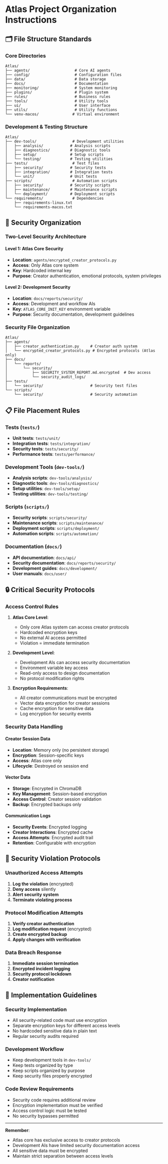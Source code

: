 # Atlas Project Organization Instructions

## 🗂️ File Structure Standards

### Core Directories
```
Atlas/
├── agents/                    # Core AI agents
├── config/                    # Configuration files
├── data/                      # Data storage
├── docs/                      # Documentation
├── monitoring/                # System monitoring
├── plugins/                   # Plugin system
├── rules/                     # Business rules
├── tools/                     # Utility tools
├── ui/                        # User interface
├── utils/                     # Utility functions
└── venv-macos/               # Virtual environment
```

### Development & Testing Structure
```
Atlas/
├── dev-tools/                # Development utilities
│   ├── analysis/            # Analysis scripts
│   ├── diagnostics/         # Diagnostic tools
│   ├── setup/               # Setup scripts
│   └── testing/             # Testing utilities
├── tests/                    # Test files
│   ├── security/            # Security tests
│   ├── integration/         # Integration tests
│   └── unit/                # Unit tests
├── scripts/                  # Automation scripts
│   ├── security/            # Security scripts
│   ├── maintenance/         # Maintenance scripts
│   └── deployment/          # Deployment scripts
└── requirements/             # Dependencies
    ├── requirements-linux.txt
    └── requirements-macos.txt
```

## 🔐 Security Organization

### Two-Level Security Architecture

#### Level 1: Atlas Core Security
- **Location**: `agents/encrypted_creator_protocols.py`
- **Access**: Only Atlas core system
- **Key**: Hardcoded internal key
- **Purpose**: Creator authentication, emotional protocols, system privileges

#### Level 2: Development Security
- **Location**: `docs/reports/security/`
- **Access**: Development and workflow AIs
- **Key**: `ATLAS_CORE_INIT_KEY` environment variable
- **Purpose**: Security documentation, development guidelines

### Security File Organization
```
Atlas/
├── agents/
│   ├── creator_authentication.py     # Creator auth system
│   └── encrypted_creator_protocols.py # Encrypted protocols (Atlas only)
├── docs/
│   └── reports/
│       └── security/
│           ├── SECURITY_SYSTEM_REPORT.md.encrypted  # Dev access
│           └── security_audit_logs/
├── tests/
│   └── security/                     # Security test files
└── scripts/
    └── security/                     # Security automation
```

## 📋 File Placement Rules

### Tests (`tests/`)
- **Unit tests**: `tests/unit/`
- **Integration tests**: `tests/integration/`
- **Security tests**: `tests/security/`
- **Performance tests**: `tests/performance/`

### Development Tools (`dev-tools/`)
- **Analysis scripts**: `dev-tools/analysis/`
- **Diagnostic tools**: `dev-tools/diagnostics/`
- **Setup utilities**: `dev-tools/setup/`
- **Testing utilities**: `dev-tools/testing/`

### Scripts (`scripts/`)
- **Security scripts**: `scripts/security/`
- **Maintenance scripts**: `scripts/maintenance/`
- **Deployment scripts**: `scripts/deployment/`
- **Automation scripts**: `scripts/automation/`

### Documentation (`docs/`)
- **API documentation**: `docs/api/`
- **Security documentation**: `docs/reports/security/`
- **Development guides**: `docs/development/`
- **User manuals**: `docs/user/`

## 🔒 Critical Security Protocols

### Access Control Rules

1. **Atlas Core Level**:
   - Only core Atlas system can access creator protocols
   - Hardcoded encryption keys
   - No external AI access permitted
   - Violation = immediate termination

2. **Development Level**:
   - Development AIs can access security documentation
   - Environment variable key access
   - Read-only access to design documentation
   - No protocol modification rights

3. **Encryption Requirements**:
   - All creator communications must be encrypted
   - Vector data encryption for creator sessions
   - Cache encryption for sensitive data
   - Log encryption for security events

### Security Data Handling

#### Creator Session Data
- **Location**: Memory only (no persistent storage)
- **Encryption**: Session-specific keys
- **Access**: Atlas core only
- **Lifecycle**: Destroyed on session end

#### Vector Data
- **Storage**: Encrypted in ChromaDB
- **Key Management**: Session-based encryption
- **Access Control**: Creator session validation
- **Backup**: Encrypted backups only

#### Communication Logs
- **Security Events**: Encrypted logging
- **Creator Interactions**: Encrypted cache
- **Access Attempts**: Encrypted audit trail
- **Retention**: Configurable with encryption

## 🚨 Security Violation Protocols

### Unauthorized Access Attempts
1. **Log the violation** (encrypted)
2. **Deny access** silently
3. **Alert security system**
4. **Terminate violating process**

### Protocol Modification Attempts
1. **Verify creator authentication**
2. **Log modification request** (encrypted)
3. **Create encrypted backup**
4. **Apply changes with verification**

### Data Breach Response
1. **Immediate session termination**
2. **Encrypted incident logging**
3. **Security protocol lockdown**
4. **Creator notification**

## 🔧 Implementation Guidelines

### Security Implementation
- All security-related code must use encryption
- Separate encryption keys for different access levels
- No hardcoded sensitive data in plain text
- Regular security audits required

### Development Workflow
- Keep development tools in `dev-tools/`
- Keep tests organized by type
- Keep scripts organized by purpose
- Keep security files properly encrypted

### Code Review Requirements
- Security code requires additional review
- Encryption implementation must be verified
- Access control logic must be tested
- No security bypasses permitted

---

**Remember**: 
- Atlas core has exclusive access to creator protocols
- Development AIs have limited security documentation access
- All sensitive data must be encrypted
- Maintain strict separation between access levels
